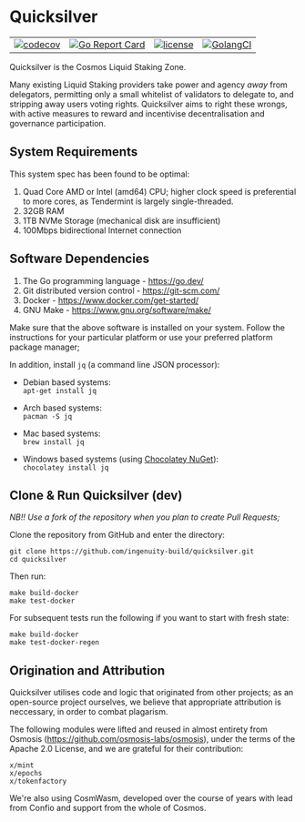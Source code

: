 # Quicksilver


|                                                                                                                                                |                                                                                                                                                                    |                                                                                                                                                       |                                                                                                                                                      |
|------------------------------------------------------------------------------------------------------------------------------------------------|--------------------------------------------------------------------------------------------------------------------------------------------------------------------|-------------------------------------------------------------------------------------------------------------------------------------------------------|------------------------------------------------------------------------------------------------------------------------------------------------------|
| [![codecov](https://codecov.io/gh/ingenuity-build/quicksilver/branch/main/graph/badge.svg)](https://codecov.io/gh/ingenuity-build/quicksilver) | [![Go Report Card](https://goreportcard.com/badge/github.com/ingenuity-build/quicksilver)](https://goreportcard.com/report/github.com/ingenuity-build/quicksilver) | [![license](https://img.shields.io/github/license/ingenuity-build/quicksilver.svg)](https://github.com/ingenuity-build/quicksilver/blob/main/LICENSE) | [![GolangCI](https://golangci.com/badges/github.com/ingenuity-build/quicksilver.svg)](https://golangci.com/r/github.com/ingenuity-build/quicksilver) |

Quicksilver is the Cosmos Liquid Staking Zone.

Many existing Liquid Staking providers take power and agency _away_ from delegators, permitting only a small whitelist
of validators to delegate to, and stripping away users voting rights. Quicksilver aims to right these wrongs, with
active measures to reward and incentivise decentralisation and governance participation.


## System Requirements
This system spec has been found to be optimal:

1. Quad Core AMD or Intel (amd64) CPU; higher clock speed is preferential to more cores, as Tendermint is largely single-threaded.
2. 32GB RAM 
3. 1TB NVMe Storage (mechanical disk are insufficient)
4. 100Mbps bidirectional Internet connection

## Software Dependencies
1. The Go programming language - <https://go.dev/>
2. Git distributed version control - <https://git-scm.com/>
3. Docker - <https://www.docker.com/get-started/>
4. GNU Make - <https://www.gnu.org/software/make/>

Make sure that the above software is installed on your system. Follow the instructions for your particular platform or use your preferred platform package manager;

In addition, install `jq` (a command line JSON processor):

 - Debian based systems:  
`apt-get install jq`

 - Arch based systems:  
`pacman -S jq`

 - Mac based systems:  
`brew install jq`

 - Windows based systems (using [Chocolatey NuGet](https://chocolatey.org/)):  
`chocolatey install jq`

## Clone & Run Quicksilver (dev)

_NB!! Use a fork of the repository when you plan to create Pull Requests;_

Clone the repository from GitHub and enter the directory:

    git clone https://github.com/ingenuity-build/quicksilver.git
    cd quicksilver

Then run:

    make build-docker
    make test-docker

For subsequent tests run the following if you want to start with fresh state:

    make build-docker
    make test-docker-regen


## Origination and Attribution

Quicksilver utilises code and logic that originated from other projects; as an open-source project ourselves, we believe that appropriate attribution is neccessary, in order to combat plagarism.

The following modules were lifted and reused in almost entirety from Osmosis (<https://github.com/osmosis-labs/osmosis>), under the terms of the Apache 2.0 License, and we are grateful for their contribution:

    x/mint
    x/epochs
    x/tokenfactory

We're also using CosmWasm, developed over the course of years with lead from Confio and support from the whole of Cosmos. 

